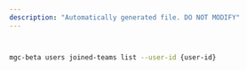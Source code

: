 ```yaml
---
description: "Automatically generated file. DO NOT MODIFY"
---
```


```bash


mgc-beta users joined-teams list --user-id {user-id}

```